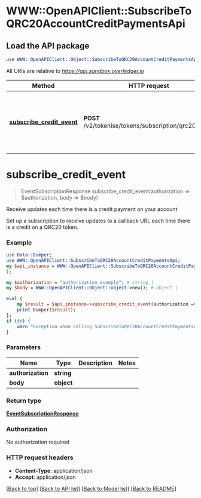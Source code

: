 # WWW::OpenAPIClient::SubscribeToQRC20AccountCreditPaymentsApi

## Load the API package
```perl
use WWW::OpenAPIClient::Object::SubscribeToQRC20AccountCreditPaymentsApi;
```

All URIs are relative to *https://api.sandbox.overledger.io*

Method | HTTP request | Description
------------- | ------------- | -------------
[**subscribe_credit_event**](SubscribeToQRC20AccountCreditPaymentsApi.md#subscribe_credit_event) | **POST** /v2/tokenise/tokens/subscription/qrc20/credit | Receive updates each time there is a credit payment on your account


# **subscribe_credit_event**
> EventSubscriptionResponse subscribe_credit_event(authorization => $authorization, body => $body)

Receive updates each time there is a credit payment on your account

Set up a subscription to receive updates to a callback URL each time there is a credit on a QRC20 token.

### Example
```perl
use Data::Dumper;
use WWW::OpenAPIClient::SubscribeToQRC20AccountCreditPaymentsApi;
my $api_instance = WWW::OpenAPIClient::SubscribeToQRC20AccountCreditPaymentsApi->new(
);

my $authorization = "authorization_example"; # string | 
my $body = WWW::OpenAPIClient::Object::object->new(); # object | 

eval {
    my $result = $api_instance->subscribe_credit_event(authorization => $authorization, body => $body);
    print Dumper($result);
};
if ($@) {
    warn "Exception when calling SubscribeToQRC20AccountCreditPaymentsApi->subscribe_credit_event: $@\n";
}
```

### Parameters

Name | Type | Description  | Notes
------------- | ------------- | ------------- | -------------
 **authorization** | **string**|  | 
 **body** | **object**|  | 

### Return type

[**EventSubscriptionResponse**](EventSubscriptionResponse.md)

### Authorization

No authorization required

### HTTP request headers

 - **Content-Type**: application/json
 - **Accept**: application/json

[[Back to top]](#) [[Back to API list]](../README.md#documentation-for-api-endpoints) [[Back to Model list]](../README.md#documentation-for-models) [[Back to README]](../README.md)

